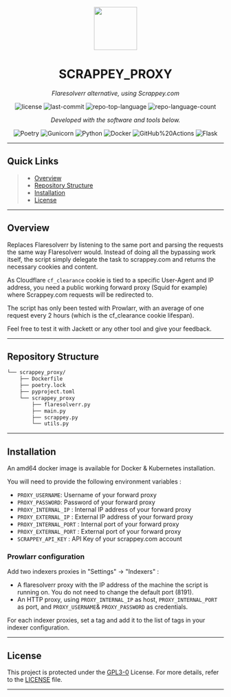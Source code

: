 <p align="center">
  <img src="https://cdn-icons-png.flaticon.com/512/6295/6295417.png" width="100" />
</p>
<p align="center">
    <h1 align="center">SCRAPPEY_PROXY</h1>
</p>
<p align="center">
    <em>Flaresolverr alternative, using Scrappey.com</em>
</p>
<p align="center">
	<img src="https://img.shields.io/github/license/AnthonyRAFFY/scrappey_proxy?style=flat&color=0080ff" alt="license">
	<img src="https://img.shields.io/github/last-commit/AnthonyRAFFY/scrappey_proxy?style=flat&logo=git&logoColor=white&color=0080ff" alt="last-commit">
	<img src="https://img.shields.io/github/languages/top/AnthonyRAFFY/scrappey_proxy?style=flat&color=0080ff" alt="repo-top-language">
	<img src="https://img.shields.io/github/languages/count/AnthonyRAFFY/scrappey_proxy?style=flat&color=0080ff" alt="repo-language-count">
<p>
<p align="center">
		<em>Developed with the software and tools below.</em>
</p>
<p align="center">
	<img src="https://img.shields.io/badge/Poetry-60A5FA.svg?style=flat&logo=Poetry&logoColor=white" alt="Poetry">
	<img src="https://img.shields.io/badge/Gunicorn-499848.svg?style=flat&logo=Gunicorn&logoColor=white" alt="Gunicorn">
	<img src="https://img.shields.io/badge/Python-3776AB.svg?style=flat&logo=Python&logoColor=white" alt="Python">
	<img src="https://img.shields.io/badge/Docker-2496ED.svg?style=flat&logo=Docker&logoColor=white" alt="Docker">
	<img src="https://img.shields.io/badge/GitHub%20Actions-2088FF.svg?style=flat&logo=GitHub-Actions&logoColor=white" alt="GitHub%20Actions">
	<img src="https://img.shields.io/badge/Flask-000000.svg?style=flat&logo=Flask&logoColor=white" alt="Flask">
</p>
<hr>

## Quick Links

> - [ Overview](#overview)
> - [ Repository Structure](#repository-structure)
> - [ Installation](#installation)
> - [ License](#license)

---

## Overview

Replaces Flaresolverr by listening to the same port and parsing the requests the same way Flaresolverr would. 
Instead of doing all the bypassing work itself, the script simply delegate the task to scrappey.com and returns the necessary cookies and content.

As Cloudflare ``cf_clearance`` cookie is tied to a specific User-Agent and IP address, you need a public working forward proxy (Squid for example) where Scrappey.com requests will be redirected to.

The script has only been tested with Prowlarr, with an average of one request every 2 hours (which is the cf_clearance cookie lifespan). 

Feel free to test it with Jackett or any other tool and give your feedback.

---

## Repository Structure

```sh
└── scrappey_proxy/
    ├── Dockerfile
    ├── poetry.lock
    ├── pyproject.toml
    └── scrappey_proxy
        ├── flaresolverr.py
        ├── main.py
        ├── scrappey.py
        └── utils.py
```

---

## Installation

An amd64 docker image is available for Docker & Kubernetes installation.

You will need to provide the following environment variables :
  - ``PROXY_USERNAME``: Username of your forward proxy
  - ``PROXY_PASSWORD``: Password of your forward proxy
  - ``PROXY_INTERNAL_IP`` : Internal IP address of your forward proxy
  - ``PROXY_EXTERNAL_IP`` : External IP address of your forward proxy
  - ``PROXY_INTERNAL_PORT`` : Internal port of your forward proxy
  - ``PROXY_EXTERNAL_PORT`` : External port of your forward proxy
  - ``SCRAPPEY_API_KEY`` : API Key of your scrappey.com account

### Prowlarr configuration

Add two indexers proxies in "Settings" -> "Indexers" :
  - A flaresolverr proxy with the IP address of the machine the script is running on. You do not need to change the default port (8191).
  - An HTTP proxy, using ``PROXY_INTERNAL_IP`` as host, ``PROXY_INTERNAL_PORT`` as port, and ``PROXY_USERNAME``& ``PROXY_PASSWORD`` as credentials.

For each indexer proxies, set a tag and add it to the list of tags in your indexer configuration.

---

## License

This project is protected under the [GPL3-0](LICENSE) License. For more details, refer to the [LICENSE](LICENSE) file.

---

